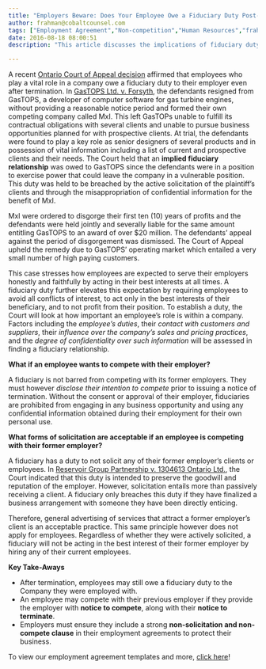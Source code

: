 ```yaml
---
title: "Employers Beware: Does Your Employee Owe a Fiduciary Duty Post-Termination?"
author: frahman@cobaltcounsel.com
tags: ["Employment Agreement","Non-competition","Human Resources","frahman"]
date: 2016-08-18 08:00:51
description: "This article discusses the implications of fiduciary duty post-termination. Referencing the Ontario Court of Appeal decision in the case of GasTOPS Ltd. v. Forsyth Reservoir Group Partnership v. 1304613 Ontario Ltd."

---
```


 



A recent [Ontario Court of Appeal decision](http://www.canlii.org/en/on/onca/doc/2012/2012onca134/2012onca134.html) affirmed that employees who play a vital role in a company owe a fiduciary duty to their employer even after termination. In [GasTOPS Ltd. v. Forsyth](http://www.canlii.org/en/on/onsc/doc/2009/2009canlii66153/2009canlii66153.html), the defendants resigned from GasTOPS, a developer of computer software for gas turbine engines, without providing a reasonable notice period and formed their own competing company called MxI. This left GasTOPs unable to fulfill its contractual obligations with several clients and unable to pursue business opportunities planned for with prospective clients. At trial, the defendants were found to play a key role as senior designers of several products and in possession of vital information including a list of current and prospective clients and their needs. The Court held that an **implied fiduciary relationship** was owed to GasTOPS since the defendants were in a position to exercise power that could leave the company in a vulnerable position. This duty was held to be breached by the active solicitation of the plaintiff’s clients and through the misappropriation of confidential information for the benefit of MxI.

MxI were ordered to disgorge their first ten (10) years of profits and the defendants were held jointly and severally liable for the same amount entitling GasTOPS to an award of over $20 million. The defendants’ appeal against the period of disgorgement was dismissed. The Court of Appeal upheld the remedy due to GasTOPS’ operating market which entailed a very small number of high paying customers.

This case stresses how employees are expected to serve their employers honestly and faithfully by acting in their best interests at all times. A fiduciary duty further elevates this expectation by requiring employees to avoid all conflicts of interest, to act only in the best interests of their beneficiary, and to not profit from their position. To establish a duty, the Court will look at how important an employee’s role is within a company. Factors including the *employee’s duties*, their *contact with customers and suppliers*, their *influence over the company’s sales and pricing practices*, and the *degree of confidentiality over such information* will be assessed in finding a fiduciary relationship.


**What if an employee wants to compete with their employer?**

A fiduciary is not barred from competing with its former employers. They must however *disclose their intention to compete* prior to issuing a notice of termination. Without the consent or approval of their employer, fiduciaries are prohibited from engaging in any business opportunity and using any confidential information obtained during their employment for their own personal use.


**What forms of solicitation are acceptable if an employee is competing with their former employer?**

A fiduciary has a duty to not solicit any of their former employer’s clients or employees. In [Reservoir Group Partnership v. 1304613 Ontario Ltd.](http://www.canlii.org/en/on/onsc/doc/2007/2007canlii921/2007canlii921.html), the Court indicated that this duty is intended to preserve the goodwill and reputation of the employer. However, solicitation entails more than passively receiving a client. A fiduciary only breaches this duty if they have finalized a business arrangement with someone they have been directly enticing. 

Therefore, general advertising of services that attract a former employer’s client is an acceptable practice. This same principle however does not apply for employees. Regardless of whether they were actively solicited, a fiduciary will not be acting in the best interest of their former employer by hiring any of their current employees.


**Key Take-Aways**
- After termination, employees may still owe a fiduciary duty to the Company they were employed with.
- An employee may compete with their previous employer if they provide the employer with **notice to compete**, along with their **notice to terminate**.
- Employers must ensure they include a strong **non-solicitation and non-compete clause** in their employment agreements to protect their business.

To view our employment agreement templates and more, [click here](https://www.clausehound.com/documents/)!
